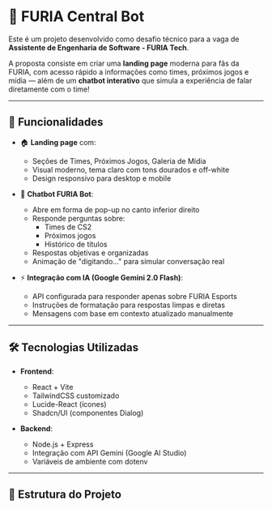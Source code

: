 # 🐆 FURIA Central Bot

Este é um projeto desenvolvido como desafio técnico para a vaga de **Assistente de Engenharia de Software - FURIA Tech**.

A proposta consiste em criar uma **landing page** moderna para fãs da FURIA, com acesso rápido a informações como times, próximos jogos e mídia — além de um **chatbot interativo** que simula a experiência de falar diretamente com o time!

---

## 🚀 Funcionalidades

- 🏠 **Landing page** com:
  - Seções de Times, Próximos Jogos, Galeria de Mídia
  - Visual moderno, tema claro com tons dourados e off-white
  - Design responsivo para desktop e mobile
- 🤖 **Chatbot FURIA Bot**:

  - Abre em forma de pop-up no canto inferior direito
  - Responde perguntas sobre:
    - Times de CS2
    - Próximos jogos
    - Histórico de títulos
  - Respostas objetivas e organizadas
  - Animação de "digitando..." para simular conversação real

- ⚡ **Integração com IA (Google Gemini 2.0 Flash)**:
  - API configurada para responder apenas sobre FURIA Esports
  - Instruções de formatação para respostas limpas e diretas
  - Mensagens com base em contexto atualizado manualmente

---

## 🛠️ Tecnologias Utilizadas

- **Frontend**:

  - React + Vite
  - TailwindCSS customizado
  - Lucide-React (ícones)
  - Shadcn/UI (componentes Dialog)

- **Backend**:
  - Node.js + Express
  - Integração com API Gemini (Google AI Studio)
  - Variáveis de ambiente com dotenv

---

## 🧩 Estrutura do Projeto
